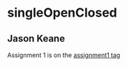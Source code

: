 # singleOpenClosed
## Jason Keane

Assignment 1 is on the [assignment1 tag](https://github.com/jasonpdk/singleOpenClosed/tree/assignment1)
